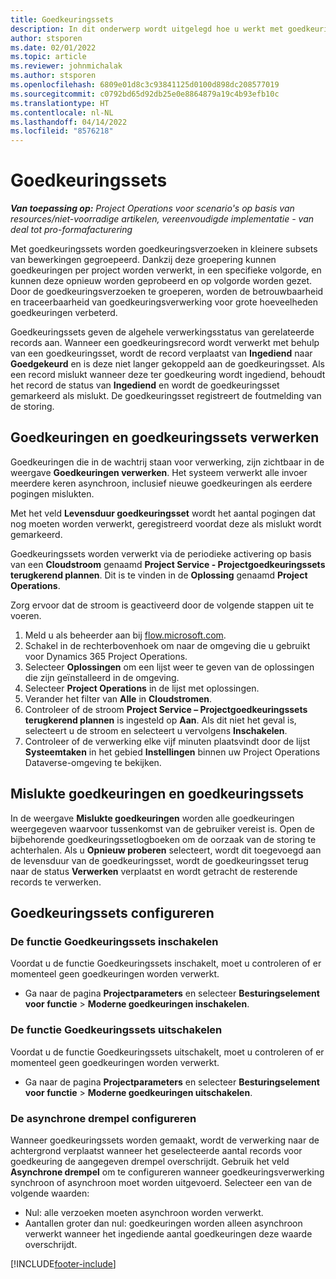 ```yaml
---
title: Goedkeuringssets
description: In dit onderwerp wordt uitgelegd hoe u werkt met goedkeuringssets, verzoeken en de subsets van die bewerkingen.
author: stsporen
ms.date: 02/01/2022
ms.topic: article
ms.reviewer: johnmichalak
ms.author: stsporen
ms.openlocfilehash: 6809e01d8c3c93841125d0100d898dc208577019
ms.sourcegitcommit: c0792bd65d92db25e0e8864879a19c4b93efb10c
ms.translationtype: HT
ms.contentlocale: nl-NL
ms.lasthandoff: 04/14/2022
ms.locfileid: "8576218"
---
```

# <a name="approval-sets"></a>Goedkeuringssets

_**Van toepassing op:** Project Operations voor scenario's op basis van resources/niet-voorradige artikelen, vereenvoudigde implementatie - van deal tot pro-formafacturering_

Met goedkeuringssets worden goedkeuringsverzoeken in kleinere subsets van bewerkingen gegroepeerd. Dankzij deze groepering kunnen goedkeuringen per project worden verwerkt, in een specifieke volgorde, en kunnen deze opnieuw worden geprobeerd en op volgorde worden gezet. Door de goedkeuringsverzoeken te groeperen, worden de betrouwbaarheid en traceerbaarheid van goedkeuringsverwerking voor grote hoeveelheden goedkeuringen verbeterd.

Goedkeuringssets geven de algehele verwerkingsstatus van gerelateerde records aan. Wanneer een goedkeuringsrecord wordt verwerkt met behulp van een goedkeuringsset, wordt de record verplaatst van **Ingediend** naar **Goedgekeurd** en is deze niet langer gekoppeld aan de goedkeuringsset. Als een record mislukt wanneer deze ter goedkeuring wordt ingediend, behoudt het record de status van **Ingediend** en wordt de goedkeuringsset gemarkeerd als mislukt. De goedkeuringsset registreert de foutmelding van de storing.

## <a name="processing-approvals-and-approval-sets"></a>Goedkeuringen en goedkeuringssets verwerken
Goedkeuringen die in de wachtrij staan voor verwerking, zijn zichtbaar in de weergave **Goedkeuringen verwerken**. Het systeem verwerkt alle invoer meerdere keren asynchroon, inclusief nieuwe goedkeuringen als eerdere pogingen mislukten.

Met het veld **Levensduur goedkeuringsset** wordt het aantal pogingen dat nog moeten worden verwerkt, geregistreerd voordat deze als mislukt wordt gemarkeerd.

Goedkeuringssets worden verwerkt via de periodieke activering op basis van een **Cloudstroom** genaamd **Project Service - Projectgoedkeuringssets terugkerend plannen**. Dit is te vinden in de **Oplossing** genaamd **Project Operations**. 

Zorg ervoor dat de stroom is geactiveerd door de volgende stappen uit te voeren.

1. Meld u als beheerder aan bij [flow.microsoft.com](https://powerautomate.microsoft.com).
2. Schakel in de rechterbovenhoek om naar de omgeving die u gebruikt voor Dynamics 365 Project Operations.
3. Selecteer **Oplossingen** om een lijst weer te geven van de oplossingen die zijn geïnstalleerd in de omgeving.
4. Selecteer **Project Operations** in de lijst met oplossingen.
5. Verander het filter van **Alle** in **Cloudstromen**.
6. Controleer of de stroom **Project Service – Projectgoedkeuringssets terugkerend plannen** is ingesteld op **Aan**. Als dit niet het geval is, selecteert u de stroom en selecteert u vervolgens **Inschakelen**.
7. Controleer of de verwerking elke vijf minuten plaatsvindt door de lijst **Systeemtaken** in het gebied **Instellingen** binnen uw Project Operations Dataverse-omgeving te bekijken.

## <a name="failed-approvals-and-approval-sets"></a>Mislukte goedkeuringen en goedkeuringssets
In de weergave **Mislukte goedkeuringen** worden alle goedkeuringen weergegeven waarvoor tussenkomst van de gebruiker vereist is. Open de bijbehorende goedkeuringssetlogboeken om de oorzaak van de storing te achterhalen.
Als u **Opnieuw proberen** selecteert, wordt dit toegevoegd aan de levensduur van de goedkeuringsset, wordt de goedkeuringsset terug naar de status **Verwerken** verplaatst en wordt getracht de resterende records te verwerken.

## <a name="configure-approval-sets"></a>Goedkeuringssets configureren

### <a name="enable-the-approval-sets-feature"></a>De functie Goedkeuringssets inschakelen
Voordat u de functie Goedkeuringssets inschakelt, moet u controleren of er momenteel geen goedkeuringen worden verwerkt.

- Ga naar de pagina **Projectparameters** en selecteer **Besturingselement voor functie** > **Moderne goedkeuringen inschakelen**.

### <a name="turn-off-the-approval-sets-feature"></a>De functie Goedkeuringssets uitschakelen
Voordat u de functie Goedkeuringssets uitschakelt, moet u controleren of er momenteel geen goedkeuringen worden verwerkt.

- Ga naar de pagina **Projectparameters** en selecteer **Besturingselement voor functie** > **Moderne goedkeuringen uitschakelen**.

### <a name="configuring-the-asynchronous-threshold"></a>De asynchrone drempel configureren 
Wanneer goedkeuringssets worden gemaakt, wordt de verwerking naar de achtergrond verplaatst wanneer het geselecteerde aantal records voor goedkeuring de aangegeven drempel overschrijdt. Gebruik het veld **Asynchrone drempel** om te configureren wanneer goedkeuringsverwerking synchroon of asynchroon moet worden uitgevoerd. Selecteer een van de volgende waarden:

  - Nul: alle verzoeken moeten asynchroon worden verwerkt. 
  - Aantallen groter dan nul: goedkeuringen worden alleen asynchroon verwerkt wanneer het ingediende aantal goedkeuringen deze waarde overschrijdt.

[!INCLUDE[footer-include](../includes/footer-banner.md)]
